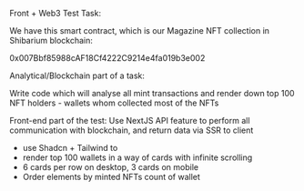 Front + Web3 Test Task:

We have this smart contract, which is our Magazine NFT collection in Shibarium blockchain:

0x007Bbf85988cAF18Cf4222C9214e4fa019b3e002

Analytical/Blockchain part of a task:

Write code which will analyse all mint transactions and render down top 100 NFT holders - wallets whom collected most of the NFTs

Front-end part of the test:
Use NextJS API feature to perform all communication with blockchain, and return data via SSR to client

* use Shadcn + Tailwind to
* render top 100 wallets in a way of cards with infinite scrolling
* 6 cards per row on desktop, 3 cards on mobile
* Order elements by minted NFTs count of wallet